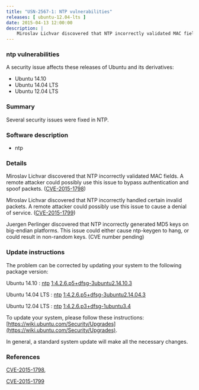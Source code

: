 ```yaml
---
title: "USN-2567-1: NTP vulnerabilities"
releases: [ ubuntu-12.04-lts ]
date: 2015-04-13 12:00:00
description: |
    Miroslav Lichvar discovered that NTP incorrectly validated MAC fields. A remote attacker could possibly use this issue to bypass authentication and spoof packets. ([CVE-2015-1798](http://people.ubuntu.com/~ubuntu-security/cve/CVE-2015-1798))
--- 
```

 
### ntp vulnerabilities

A security issue affects these releases of Ubuntu and its derivatives:

* Ubuntu 14.10
* Ubuntu 14.04 LTS
* Ubuntu 12.04 LTS

### Summary

Several security issues were fixed in NTP. 

### Software description

* ntp 

### Details

Miroslav Lichvar discovered that NTP incorrectly validated MAC fields. A remote attacker could possibly use this issue to bypass authentication and spoof packets. ([CVE-2015-1798](http://people.ubuntu.com/~ubuntu-security/cve/CVE-2015-1798))

Miroslav Lichvar discovered that NTP incorrectly handled certain invalid packets. A remote attacker could possibly use this issue to cause a denial of service. ([CVE-2015-1799](http://people.ubuntu.com/~ubuntu-security/cve/CVE-2015-1799))

Juergen Perlinger discovered that NTP incorrectly generated MD5 keys on big-endian platforms. This issue could either cause ntp-keygen to hang, or could result in non-random keys. (CVE number pending) 

### Update instructions

The problem can be corrected by updating your system to the following package version:

Ubuntu 14.10
 : [ntp](https://launchpad.net/ubuntu/+source/ntp) <span> [1:4.2.6.p5+dfsg-3ubuntu2.14.10.3](https://launchpad.net/ubuntu/+source/ntp/1:4.2.6.p5+dfsg-3ubuntu2.14.10.3) </span> 

Ubuntu 14.04 LTS
 : [ntp](https://launchpad.net/ubuntu/+source/ntp) <span> [1:4.2.6.p5+dfsg-3ubuntu2.14.04.3](https://launchpad.net/ubuntu/+source/ntp/1:4.2.6.p5+dfsg-3ubuntu2.14.04.3) </span> 

Ubuntu 12.04 LTS
 : [ntp](https://launchpad.net/ubuntu/+source/ntp) <span> [1:4.2.6.p3+dfsg-1ubuntu3.4](https://launchpad.net/ubuntu/+source/ntp/1:4.2.6.p3+dfsg-1ubuntu3.4) </span> 

To update your system, please follow these instructions: [https://wiki.ubuntu.com/Security/Upgrades](https://wiki.ubuntu.com/Security/Upgrades).

In general, a standard system update will make all the necessary changes. 

### References

 [CVE-2015-1798](http://people.ubuntu.com/~ubuntu-security/cve/CVE-2015-1798), 

 [CVE-2015-1799](http://people.ubuntu.com/~ubuntu-security/cve/CVE-2015-1799)
 
